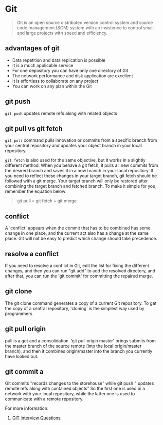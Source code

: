 Git
====================

> Git is an open source distributed version control system and source code management (SCM) system with an insistence to control small and large projects with speed and efficiency.


advantages of git
------
- Data repetition and data replication is possible
- It is a much applicable service
- For one depository you can have only one directory of Git
- The network performance and disk application are excellent
- It is effortless to collaborate on any project
- You can work on any plan within the Git


git push
--------
`git push` updates remote refs along with related objects


git pull vs git fetch
--------
`git pull` command pulls innovation or commits from a specific branch from your central repository and updates your object branch in your local repository.

`git fetch` is also used for the same objective, but it works in a slightly different method. When you behave a git fetch, it pulls all new commits from the desired branch and saves it in a new branch in your local repository. If you need to reflect these changes in your target branch, git fetch should be followed with a git merge. Your target branch will only be restored after combining the target branch and fetched branch. To make it simple for you, remember the equation below:

> git pull = git fetch + git merge

conflict
--------
A 'conflict' appears when the commit that has to be combined has some change in one place, and the current act also has a change at the same place. Git will not be easy to predict which change should take precedence.

resolve a conflict
----------
If you need to resolve a conflict in Git, edit the list for fixing the different changes, and then you can run "git add" to add the resolved directory, and after that, you can run the 'git commit' for committing the repaired merge.

git clone
--------
The git clone command generates a copy of a current Git repository. To get the copy of a central repository, 'cloning' is the simplest way used by programmers.

git pull origin
--------
pull is a get and a consolidation. 'git pull origin master' brings submits from the master branch of the source remote (into the local origin/master branch), and then it combines origin/master into the branch you currently have looked out.

git commit a
--------
Git commits "records changes to the storehouse" while git push " updates remote refs along with contained objects" So the first one is used in a network with your local repository, while the latter one is used to communicate with a remote repository.



For more information:

1. [GIT Interview Questions](https://www.javatpoint.com/git-interview-questions)


